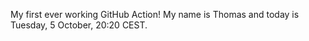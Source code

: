 My first ever working GitHub Action!
My name is Thomas and today is Tuesday, 5 October, 20:20 CEST. 
